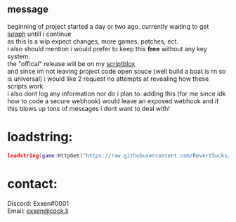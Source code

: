 ## message
beginning of project started a day or two ago. currently waiting to get [luraph](https://lura.ph/) untill i continue  
as this is a wip expect changes, more games, patches, ect.  
i also should mention i would prefer to keep this **free** without any key system.  
the "offical" release will be on my [scriptblox](https://scriptblox.com/u/Exxen)  
and since im not leaving project code open souce (well build a boat is rn so is universal) i would like 2 request no attempts at revealing how these scripts work.  
i also dont log any information nor do i plan to. adding this (for me since idk how to code a secure webhook) would leave an exposed webhook and if this blows up tons of messages i dont want to deal with!
# loadstring:
```lua
loadstring(game:HttpGet("https://raw.githubusercontent.com/RevertSucks/PartyTime/main/Main.lua"))()
```
# contact:
Discord: Exxen#0001  
Email: exxen@cock.li
